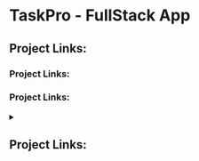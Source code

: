 # TaskPro - FullStack App










## Project Links:
### **Project Links**:
### Project Links:


<details>
<summary> <h2>Project Links: <h1></summary>
  <ul>
    <li>Item 1 </li>
    <li>Item 2 </li>
  </>
</details>


